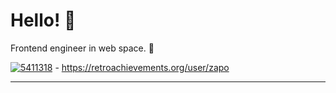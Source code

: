 # Hello! 👋

Frontend engineer in web space. 🚀
 
[![5411318](https://github.com/zapobyte/zapobyte/assets/12383059/b45524d7-e230-496b-9512-ac9f87963b2b)](https://retroachievements.org/user/zapo) - https://retroachievements.org/user/zapo

 -------------------
 
